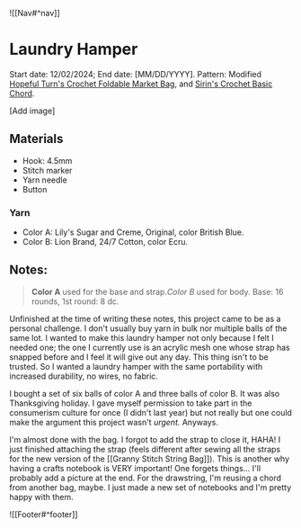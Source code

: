 ![[Nav#^nav]]

# Laundry Hamper
Start date: 12/02/2024; End date: [MM/DD/YYYY].
Pattern: Modified [Hopeful Turn's Crochet Foldable Market Bag](https://youtu.be/fRoHan83e-c?si=Y2soXvzDk_4Lecdw), and [Sirin's Crochet Basic Chord](https://youtu.be/zd7N9hWUNqc?si=Z4a-9cEVXMnuptFl).

[Add image]

## Materials
- Hook: 4.5mm
- Stitch marker
- Yarn needle
- Button

### Yarn
- Color A: Lily's Sugar and Creme, Original, color British Blue.
- Color B: Lion Brand, 24/7 Cotton, color Ecru.

## Notes:
>**Color A** used for the base and strap.*Color B* used for body.
>Base: 16 rounds, 1st round: 8 dc.

Unfinished at the time of writing these notes, this project came to be as a personal challenge. I don't usually buy yarn in bulk nor multiple balls of the same lot. I wanted to make this laundry hamper not only because I felt I needed one; the one I currently use is an acrylic mesh one whose strap has snapped before and I feel it will give out any day. This thing isn't to be trusted. So I wanted a laundry hamper with the same portability with increased durability, no wires, no fabric.

I bought a set of six balls of color A and three balls of color B. It was also Thanksgiving holiday. I gave myself permission to take part in the consumerism culture for once (I didn't last year) but not really but one could make the argument this project wasn't *urgent.* Anyways.

I'm almost done with the bag. I forgot to add the strap to close it, HAHA! I just finished attaching the strap (feels different after sewing all the straps for the new version of the [[Granny Stitch String Bag]]). This is another why having a crafts notebook is VERY important! One forgets things... I'll probably add a picture at the end. For the drawstring, I'm reusing a chord from another bag, maybe.
I just made a new set of notebooks and I'm pretty happy with them.

![[Footer#^footer]]